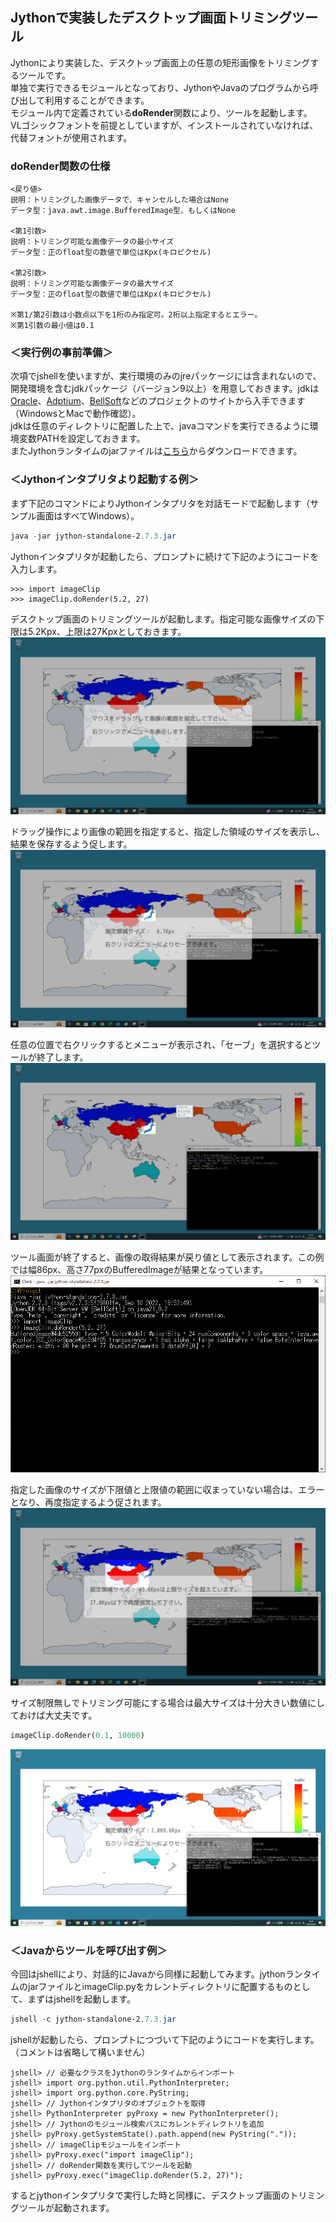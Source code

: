 
## Jythonで実装したデスクトップ画面トリミングツール

Jythonにより実装した、デスクトップ画面上の任意の矩形画像をトリミングするツールです。<br />
単独で実行できるモジュールとなっており、JythonやJavaのプログラムから呼び出して利用することができます。<br />
モジュール内で定義されている**doRender**関数により、ツールを起動します。<br />
VLゴシックフォントを前提としていますが、インストールされていなければ、代替フォントが使用されます。

### doRender関数の仕様
```
<戻り値>
説明：トリミングした画像データで、キャンセルした場合はNone
データ型：java.awt.image.BufferedImage型、もしくはNone

<第1引数>
説明：トリミング可能な画像データの最小サイズ
データ型：正のfloat型の数値で単位はKpx(キロピクセル)

<第2引数>
説明：トリミング可能な画像データの最大サイズ
データ型：正のfloat型の数値で単位はKpx(キロピクセル)

※第1/第2引数は小数点以下を1桁のみ指定可。2桁以上指定するとエラー。
※第1引数の最小値は0.1
```

### ＜実行例の事前準備＞

次項でjshellを使いますが、実行環境のみのjreパッケージには含まれないので、開発環境を含むjdkパッケージ（バージョン9以上）を用意しておきます。jdkは[Oracle][1]、[Adptium][2]、[BellSoft][3]などのプロジェクトのサイトから入手できます（WindowsとMacで動作確認）。<br />
jdkは任意のディレクトリに配置した上で、javaコマンドを実行できるように環境変数PATHを設定しておきます。<br />
またJythonランタイムのjarファイルは[こちら][4]からダウンロードできます。

[1]: https://www.oracle.com/jp/java/technologies/downloads/
[2]: https://adoptium.net/temurin/archive/
[3]: https://bell-sw.com/pages/downloads/
[4]: https://repo1.maven.org/maven2/org/python/jython-standalone/2.7.3/jython-standalone-2.7.3.jar

### ＜Jythonインタプリタより起動する例＞

まず下記のコマンドによりJythonインタプリタを対話モードで起動します（サンプル画面はすべてWindows）。
```PowerShell
java -jar jython-standalone-2.7.3.jar
```

Jythonインタプリタが起動したら、プロンプトに続けて下記のようにコードを入力します。
```
>>> import imageClip
>>> imageClip.doRender(5.2, 27)
```

デスクトップ画面のトリミングツールが起動します。指定可能な画像サイズの下限は5.2Kpx、上限は27Kpxとしておきます。
[![ツール起動後の初期画面](figure1.webp)](../../raw/master/figure1.webp)

ドラッグ操作により画像の範囲を指定すると、指定した領域のサイズを表示し、結果を保存するよう促します。
[![ドラッグで画像の範囲を指定](figure2.webp)](../../raw/master/figure2.webp)

任意の位置で右クリックするとメニューが表示され、「セーブ」を選択するとツールが終了します。
[![右クリックメニューの表示](figure3.webp)](../../raw/master/figure3.webp)

ツール画面が終了すると、画像の取得結果が戻り値として表示されます。この例では幅86px、高さ77pxのBufferedImageが結果となっています。
[![ツール終了時のターミナル画面](figure4.webp)](../../raw/master/figure4.webp)


指定した画像のサイズが下限値と上限値の範囲に収まっていない場合は、エラーとなり、再度指定するよう促されます。
[![指定したサイズが上限値を超えた例](figure5.webp)](../../raw/master/figure5.webp)

サイズ制限無しでトリミング可能にする場合は最大サイズは十分大きい数値にしておけば大丈夫です。
```python
imageClip.doRender(0.1, 10000)
```
[![サイズ制限無しでトリミング例](figure6.webp)](../../raw/master/figure6.webp)

### ＜Javaからツールを呼び出す例＞

今回はjshellにより、対話的にJavaから同様に起動してみます。jythonランタイムのjarファイルとimageClip.pyをカレントディレクトリに配置するものとして、まずはjshellを起動します。
```PowerShell
jshell -c jython-standalone-2.7.3.jar
```

jshellが起動したら、プロンプトにつづいて下記のようにコードを実行します。（コメントは省略して構いません）
```
jshell> // 必要なクラスをJythonのランタイムからインポート
jshell> import org.python.util.PythonInterpreter;
jshell> import org.python.core.PyString;
jshell> // Jythonインタプリタのオブジェクトを取得
jshell> PythonInterpreter pyProxy = new PythonInterpreter();
jshell> // Jythonのモジュール検索パスにカレントディレクトリを追加
jshell> pyProxy.getSystemState().path.append(new PyString("."));
jshell> // imageClipモジュールをインポート
jshell> pyProxy.exec("import imageClip");
jshell> // doRender関数を実行してツールを起動
jshell> pyProxy.exec("imageClip.doRender(5.2, 27)");
```
するとjythonインタプリタで実行した時と同様に、デスクトップ画面のトリミングツールが起動されます。
